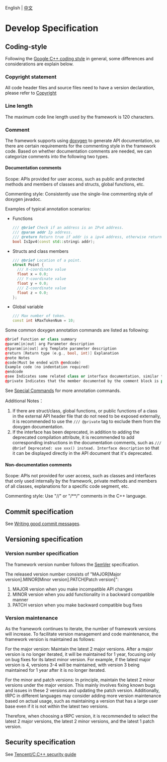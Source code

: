 English | [中文](DEVELOP_SPECIFICATIONS.zh_CN.md)

# Develop Specification

## Coding-style

Following the [Google C++ coding style](https://google.github.io/styleguide/cppguide.html) in general, some differences and considerations are explain below.

### Copyright statement

All code header files and source files need to have a version declaration, please refer to [Copyright](CONTRIBUTING.md#copyright-headers)

### Line length

The maximum code line length used by the framework is 120 characters.

### Comment

The framework supports using [doxygen](https://www.doxygen.nl/) to generate API documentation, so there are certain requirements for the commenting style in the framework code. Based on whether documentation comments are needed, we can categorize comments into the following two types.

#### Documentation comments

Scope: APIs provided for user access, such as public and protected methods and members of classes and structs, global functions, etc.

Commenting style: Consistently use the single-line commenting style of doxygen javadoc.

Examples of typical annotation scenarios:

- Functions

  ```cpp
  /// @brief Check if an address is an IPv4 address.
  /// @param addr Ip address.
  /// @return Return true if addr is a ipv4 address, otherwise return false.
  bool IsIpv4(const std::string& addr);
  ```

- Structs and class members

  ```cpp
  /// @brief Location of a point.
  struct Point {
    /// X-coordinate value
    float x = 0.0;
    /// Y-coordinate value
    float y = 0.0;
    /// Z-coordinate value
    float z = 0.0;
  };
  ```

- Global variable

  ```cpp
  /// Max number of token.
  const int kMaxTokenNum = 10; 
  ```
  
 Some common doxygen annotation commands are listed as following:

 ```cpp
 @brief Function or class summary
 @param[in|out] arg Parameter description
 @tparam[in|out] arg Template parameter description
 @return [Return type (e.g., bool, int)] Explanation
 @note Notes
 @code(Must be ended with @endcode)
 Example code (no indentation required)
 @endcode
 @see Indicates some related class or interface documentation, similar to 'see also' in man pages
 @private Indicates that the member documented by the comment block is private.
 ```

 See [Special Commands](https://www.doxygen.nl/manual/commands.html) for more annotation commands.

 Additional Notes：

 1. If there are struct/class, global functions, or public functions of a class in the external API header file that do not need to be exposed externally, it is recommended to use the `/// @private` tag to exclude them from the doxygen documentation.
 2. If the interface has been deprecated, in addition to adding the deprecated compilation attribute, it is recommended to add corresponding instructions in the documentation comments, such as `/// @brief Deprecated: use xxx() instead. Interface description` so that it can be displayed directly in the API document that it's deprecated.

#### Non-documentation comments

Scope: APIs not provided for user access, such as classes and interfaces that only used internally by the framework, private methods and members of all classes, explanations for a specific code segment, etc.

Commenting style: Use "//" or "/**/" comments in the C++ language.

## Commit specification

See [Writing good commit messages](./CONTRIBUTING.md#writing-good-commit-messages).

## Versioning specification

### Version number specification

The framework version number follows the [SemVer](https://semver.org/) specification.

The released version number consists of "MAJOR[Major version].MINOR[Minor version].PATCH[Patch version]":

1. MAJOR version when you make incompatible API changes
2. MINOR version when you add functionality in a backward compatible manner
3. PATCH version when you make backward compatible bug fixes

### Version maintenance

As the framework continues to iterate, the number of framework versions will increase. To facilitate version management and code maintenance, the framework version is maintained as follows:

For the major version: Maintain the latest 2 major versions. After a major version is no longer iterated, it will be maintained for 1 year, focusing only on bug fixes for its latest minor version.
For example, if the latest major version is 4, versions 3-4 will be maintained, with version 3 being maintained for 1 year after it is no longer iterated.

For the minor and patch versions: In principle, maintain the latest 2 minor versions under the major version. This mainly involves fixing known bugs and issues in these 2 versions and updating the patch version. Additionally, tRPC in different languages may consider adding more version maintenance based on actual usage, such as maintaining a version that has a large user base even if it is not within the latest two versions.

Therefore, when choosing a tRPC version, it is recommended to select the latest 2 major versions, the latest 2 minor versions, and the latest 1 patch version.

## Security specification

See [Tencent/C,C++ security guide](https://github.com/Tencent/secguide/blob/main/C,C++%E5%AE%89%E5%85%A8%E6%8C%87%E5%8D%97.md)
